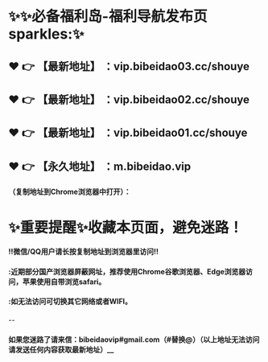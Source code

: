 # :sparkles::sparkles:必备福利岛-福利导航发布页sparkles::sparkles:

 :heart: :point_right: 【最新地址】 ：vip.bibeidao03.cc/shouye
 ------
 :heart: :point_right: 【最新地址】 ：vip.bibeidao02.cc/shouye
 ------
 :heart: :point_right: 【最新地址】 ：vip.bibeidao01.cc/shouye
 ------
 :heart: :point_right: 【永久地址】 ：m.bibeidao.vip
 ------

#### （复制地址到Chrome浏览器中打开）：
# :sparkles:重要提醒:sparkles:收藏本页面，避免迷路！
#### ‼️微信/QQ用户请长按复制地址到浏览器里访问‼
#### :近期部分国产浏览器屏蔽网址，推荐使用Chrome谷歌浏览器、Edge浏览器访问，苹果使用自带浏览safari。
#### :如无法访问可切换其它网络或者WIFI。
--
#### 如果您迷路了请来信：bibeidaovip#gmail.com（#替换@）（以上地址无法访问请发送任何内容获取最新地址）__
